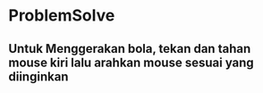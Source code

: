 # ProblemSolve
## Untuk Menggerakan bola, tekan dan tahan mouse kiri lalu arahkan mouse sesuai yang diinginkan

